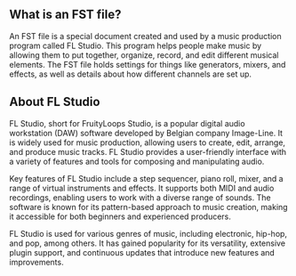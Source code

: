 ## What is an FST file?

An FST file is a special document created and used by a music production program called FL Studio. This program helps people make music by allowing them to put together, organize, record, and edit different musical elements. The FST file holds settings for things like generators, mixers, and effects, as well as details about how different channels are set up.

## About FL Studio

FL Studio, short for FruityLoops Studio, is a popular digital audio workstation (DAW) software developed by Belgian company Image-Line. It is widely used for music production, allowing users to create, edit, arrange, and produce music tracks. FL Studio provides a user-friendly interface with a variety of features and tools for composing and manipulating audio.

Key features of FL Studio include a step sequencer, piano roll, mixer, and a range of virtual instruments and effects. It supports both MIDI and audio recordings, enabling users to work with a diverse range of sounds. The software is known for its pattern-based approach to music creation, making it accessible for both beginners and experienced producers.

FL Studio is used for various genres of music, including electronic, hip-hop, and pop, among others. It has gained popularity for its versatility, extensive plugin support, and continuous updates that introduce new features and improvements.
